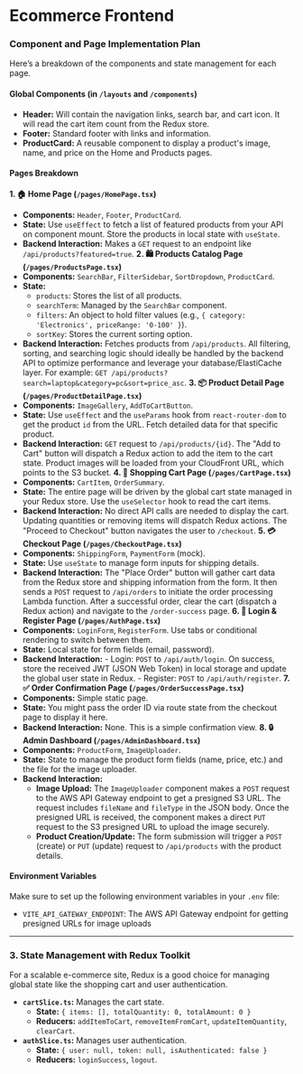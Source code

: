 # Ecommerce Frontend

### **Component and Page Implementation Plan**

Here’s a breakdown of the components and state management for each page.

#### **Global Components (in `/layouts` and `/components`)**

- **Header:** Will contain the navigation links, search bar, and cart icon. It will read the cart item count from the Redux store.
- **Footer:** Standard footer with links and information.
- **ProductCard:** A reusable component to display a product's image, name, and price on the Home and Products pages.

#### **Pages Breakdown**

**1. 🏠 Home Page (`/pages/HomePage.tsx`)**

- **Components:** `Header`, `Footer`, `ProductCard`.
- **State:** Use `useEffect` to fetch a list of featured products from your API on component mount. Store the products in local state with `useState`.
- **Backend Interaction:** Makes a `GET` request to an endpoint like `/api/products?featured=true`.
  **2. 🛍️ Products Catalog Page (`/pages/ProductsPage.tsx`)**
- **Components:** `SearchBar`, `FilterSidebar`, `SortDropdown`, `ProductCard`.
- **State:**
  - `products`: Stores the list of all products.
  - `searchTerm`: Managed by the `SearchBar` component.
  - `filters`: An object to hold filter values (e.g., `{ category: 'Electronics', priceRange: '0-100' }`).
  - `sortKey`: Stores the current sorting option.
- **Backend Interaction:** Fetches products from `/api/products`. All filtering, sorting, and searching logic should ideally be handled by the backend API to optimize performance and leverage your database/ElastiCache layer. For example: `GET /api/products?search=laptop&category=pc&sort=price_asc`.
  **3. 📦 Product Detail Page (`/pages/ProductDetailPage.tsx`)**
- **Components:** `ImageGallery`, `AddToCartButton`.
- **State:** Use `useEffect` and the `useParams` hook from `react-router-dom` to get the product `id` from the URL. Fetch detailed data for that specific product.
- **Backend Interaction:** `GET` request to `/api/products/{id}`. The "Add to Cart" button will dispatch a Redux action to add the item to the cart state. Product images will be loaded from your CloudFront URL, which points to the S3 bucket.
  **4. 🛒 Shopping Cart Page (`/pages/CartPage.tsx`)**
- **Components:** `CartItem`, `OrderSummary`.
- **State:** The entire page will be driven by the global cart state managed in your Redux store. Use the `useSelector` hook to read the cart items.
- **Backend Interaction:** No direct API calls are needed to display the cart. Updating quantities or removing items will dispatch Redux actions. The "Proceed to Checkout" button navigates the user to `/checkout`.
  **5. 💳 Checkout Page (`/pages/CheckoutPage.tsx`)**
- **Components:** `ShippingForm`, `PaymentForm` (mock).
- **State:** Use `useState` to manage form inputs for shipping details.
- **Backend Interaction:** The "Place Order" button will gather cart data from the Redux store and shipping information from the form. It then sends a `POST` request to `/api/orders` to initiate the order processing Lambda function. After a successful order, clear the cart (dispatch a Redux action) and navigate to the `/order-success` page.
  **6. 🔑 Login & Register Page (`/pages/AuthPage.tsx`)**
- **Components:** `LoginForm`, `RegisterForm`. Use tabs or conditional rendering to switch between them.
- **State:** Local state for form fields (email, password).
- **Backend Interaction:** - Login: `POST` to `/api/auth/login`. On success, store the received JWT (JSON Web Token) in local storage and update the global user state in Redux. - Register: `POST` to `/api/auth/register`.
  **7. ✅ Order Confirmation Page (`/pages/OrderSuccessPage.tsx`)**
- **Components:** Simple static page.
- **State:** You might pass the order ID via route state from the checkout page to display it here.
- **Backend Interaction:** None. This is a simple confirmation view.
  **8. 🔒 Admin Dashboard (`/pages/AdminDashboard.tsx`)**
- **Components:** `ProductForm`, `ImageUploader`.
- **State:** State to manage the product form fields (name, price, etc.) and the file for the image uploader.
- **Backend Interaction:**
  - **Image Upload:** The `ImageUploader` component makes a `POST` request to the AWS API Gateway endpoint to get a presigned S3 URL. The request includes `fileName` and `fileType` in the JSON body. Once the presigned URL is received, the component makes a direct `PUT` request to the S3 presigned URL to upload the image securely.
  - **Product Creation/Update:** The form submission will trigger a `POST` (create) or `PUT` (update) request to `/api/products` with the product details.

#### **Environment Variables**

Make sure to set up the following environment variables in your `.env` file:

- `VITE_API_GATEWAY_ENDPOINT`: The AWS API Gateway endpoint for getting presigned URLs for image uploads

---

### **3. State Management with Redux Toolkit**

For a scalable e-commerce site, Redux is a good choice for managing global state like the shopping cart and user authentication.

- **`cartSlice.ts`:** Manages the cart state.
  - **State:** `{ items: [], totalQuantity: 0, totalAmount: 0 }`
  - **Reducers:** `addItemToCart`, `removeItemFromCart`, `updateItemQuantity`, `clearCart`.
- **`authSlice.ts`:** Manages user authentication.
  - **State:** `{ user: null, token: null, isAuthenticated: false }`
  - **Reducers:** `loginSuccess`, `logout`.

